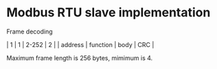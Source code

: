 Modbus RTU slave implementation
===============================

Frame decoding

|    1    |     1    | 2-252 | 2   |
| address | function | body  | CRC |

Maximum frame length is 256 bytes,
mimimum is 4.

